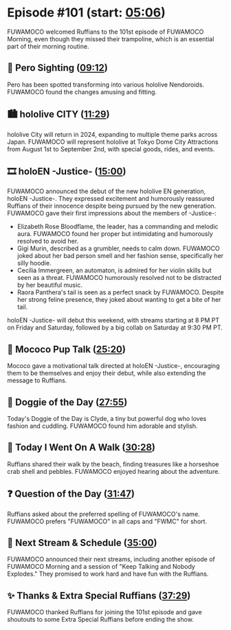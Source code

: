 # Episode #101 (start: [05:06](https://youtu.be/7P-gFXya5U8?t=05m06s))

FUWAMOCO welcomed Ruffians to the 101st episode of FUWAMOCO Morning, even though they missed their trampoline, which is an essential part of their morning routine.

## 👀 Pero Sighting ([09:12](https://youtu.be/7P-gFXya5U8?t=09m12s))

Pero has been spotted transforming into various hololive Nendoroids. FUWAMOCO found the changes amusing and fitting.

## 🏙️ hololive CITY ([11:29](https://youtu.be/7P-gFXya5U8?t=11m29s))

hololive City will return in 2024, expanding to multiple theme parks across Japan. FUWAMOCO will represent hololive at Tokyo Dome City Attractions from August 1st to September 2nd, with special goods, rides, and events.

## 🎞️ holoEN -Justice- ([15:00](https://youtu.be/7P-gFXya5U8?t=15m00s))

FUWAMOCO announced the debut of the new hololive EN generation, holoEN -Justice-. They expressed excitement and humorously reassured Ruffians of their innocence despite being pursued by the new generation. FUWAMOCO gave their first impressions about the members of -Justice-:

- Elizabeth Rose Bloodflame, the leader, has a commanding and melodic aura. FUWAMOCO found her proper but intimidating and humorously resolved to avoid her.
- Gigi Murin, described as a grumbler, needs to calm down. FUWAMOCO joked about her bad person smell and her fashion sense, specifically her silly hoodie.
- Cecilia Immergreen, an automaton, is admired for her violin skills but seen as a threat. FUWAMOCO humorously resolved not to be distracted by her beautiful music.
- Raora Panthera's tail is seen as a perfect snack by FUWAMOCO. Despite her strong feline presence, they joked about wanting to get a bite of her tail.

holoEN -Justice- will debut this weekend, with streams starting at 8 PM PT on Friday and Saturday, followed by a big collab on Saturday at 9:30 PM PT.

## 📣 Mococo Pup Talk ([25:20](https://youtu.be/7P-gFXya5U8?t=25m20s))

Mococo gave a motivational talk directed at holoEN -Justice-, encouraging them to be themselves and enjoy their debut, while also extending the message to Ruffians.

## 🐶 Doggie of the Day ([27:55](https://youtu.be/7P-gFXya5U8?t=27m55s))

Today's Doggie of the Day is Clyde, a tiny but powerful dog who loves fashion and cuddling. FUWAMOCO found him adorable and stylish.

## 🚶 Today I Went On A Walk ([30:28](https://youtu.be/7P-gFXya5U8?t=30m28s))

Ruffians shared their walk by the beach, finding treasures like a horseshoe crab shell and pebbles. FUWAMOCO enjoyed hearing about the adventure.

## ❓ Question of the Day ([31:47](https://youtu.be/7P-gFXya5U8?t=31m47s))

Ruffians asked about the preferred spelling of FUWAMOCO's name. FUWAMOCO prefers "FUWAMOCO" in all caps and "FWMC" for short.

## 📅 Next Stream & Schedule ([35:00](https://youtu.be/7P-gFXya5U8?t=35m00s))

FUWAMOCO announced their next streams, including another episode of FUWAMOCO Morning and a session of "Keep Talking and Nobody Explodes." They promised to work hard and have fun with the Ruffians.

## ✨ Thanks & Extra Special Ruffians ([37:29](https://youtu.be/7P-gFXya5U8?t=37m29s))

FUWAMOCO thanked Ruffians for joining the 101st episode and gave shoutouts to some Extra Special Ruffians before ending the show.
